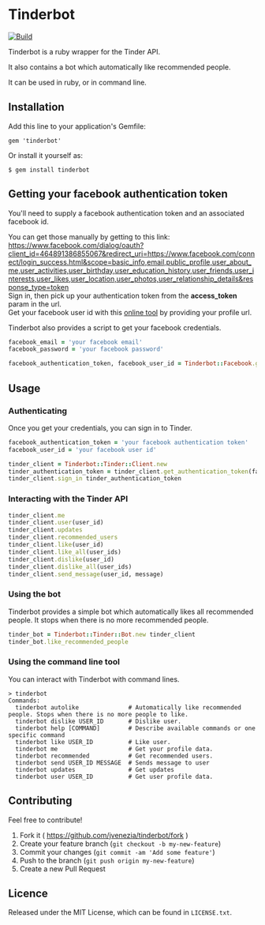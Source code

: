 # Tinderbot

[![Build](https://travis-ci.org/jvenezia/tinderbot.svg?branch=master)](https://travis-ci.org/jvenezia/tinderbot)

Tinderbot is a ruby wrapper for the Tinder API.

It also contains a bot which automatically like recommended people.

It can be used in ruby, or in command line.

## Installation

Add this line to your application's Gemfile:

    gem 'tinderbot'

Or install it yourself as:

    $ gem install tinderbot


## Getting your facebook authentication token

You'll need to supply a facebook authentication token and an associated facebook id.

You can get those manually by getting to this link:  
https://www.facebook.com/dialog/oauth?client_id=464891386855067&redirect_uri=https://www.facebook.com/connect/login_success.html&scope=basic_info,email,public_profile,user_about_me,user_activities,user_birthday,user_education_history,user_friends,user_interests,user_likes,user_location,user_photos,user_relationship_details&response_type=token  
Sign in, then pick up your authentication token from the **access_token** param in the url.  
Get your facebook user id with this [online tool](http://findmyfacebookid.com/) by providing your profile url.

Tinderbot also provides a script to get your facebook credentials.
```ruby
facebook_email = 'your facebook email'
facebook_password = 'your facebook password'

facebook_authentication_token, facebook_user_id = Tinderbot::Facebook.get_credentials(facebook_email, facebook_password)
```

## Usage
### Authenticating

Once you get your credentials, you can sign in to Tinder.
```ruby
facebook_authentication_token = 'your facebook authentication token'
facebook_user_id = 'your facebook user id'

tinder_client = Tinderbot::Tinder::Client.new
tinder_authentication_token = tinder_client.get_authentication_token(facebook_authentication_token, facebook_user_id)
tinder_client.sign_in tinder_authentication_token
```

### Interacting with the Tinder API
```ruby
tinder_client.me
tinder_client.user(user_id)
tinder_client.updates
tinder_client.recommended_users
tinder_client.like(user_id)
tinder_client.like_all(user_ids)
tinder_client.dislike(user_id)
tinder_client.dislike_all(user_ids)
tinder_client.send_message(user_id, message)
```

### Using the bot
Tinderbot provides a simple bot which automatically likes all recommended people. It stops when there is no more recommended people.
```ruby
tinder_bot = Tinderbot::Tinder::Bot.new tinder_client
tinder_bot.like_recommended_people
```

### Using the command line tool
You can interact with Tinderbot with command lines.
```
> tinderbot
Commands:
  tinderbot autolike              # Automatically like recommended people. Stops when there is no more people to like.
  tinderbot dislike USER_ID       # Dislike user.
  tinderbot help [COMMAND]        # Describe available commands or one specific command
  tinderbot like USER_ID          # Like user.
  tinderbot me                    # Get your profile data.
  tinderbot recommended           # Get recommended users.
  tinderbot send USER_ID MESSAGE  # Sends message to user
  tinderbot updates               # Get updates
  tinderbot user USER_ID          # Get user profile data.
```

## Contributing
Feel free to contribute!

1. Fork it ( https://github.com/jvenezia/tinderbot/fork )
2. Create your feature branch (`git checkout -b my-new-feature`)
3. Commit your changes (`git commit -am 'Add some feature'`)
4. Push to the branch (`git push origin my-new-feature`)
5. Create a new Pull Request

## Licence
Released under the MIT License, which can be found in `LICENSE.txt`.